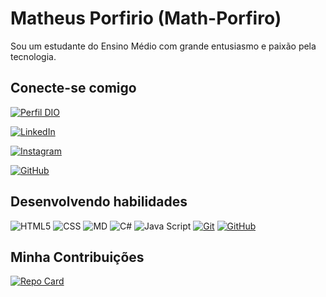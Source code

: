 # Matheus Porfirio (Math-Porfiro)
 
Sou um estudante do Ensino Médio com grande entusiasmo e paixão pela tecnologia.

## Conecte-se comigo
[![Perfil DIO](https://img.shields.io/badge/-Meu%20Perfil%20na%20DIO-00ffff?style=for-the-badge)](https://www.dio.me/users/theus_oliverm)

[![LinkedIn](https://img.shields.io/badge/LinkedIn-ffffff?style=for-the-badge&logo=linkedin&logoColor=0E76A8)](https://www.linkedin.com/in/matheus-porfirio-35793125a)

[![Instagram](https://img.shields.io/badge/Instagram-fff?style=for-the-badge&logo=instagram)](https://www.instagram.com/theus_mop/)

[![GitHub](https://img.shields.io/badge/Github-000?style=for-the-badge&logo=github)](https://github.com/Math-Porfiro)


## Desenvolvendo habilidades
![HTML5](https://img.shields.io/badge/HTML-fff?style=for-the-badge&logo=html5)
![CSS](https://img.shields.io/badge/CSS-fff?style=for-the-badge&logo=css3&logoColor=9999ff)
![MD](https://img.shields.io/badge/Markdown-fff?style=for-the-badge&logo=markdown&logoColor=000)
![C#](https://img.shields.io/badge/C_Sharp-fff?style=for-the-badge&logo=csharp&logoColor=9900ff)
![Java Script](https://img.shields.io/badge/Java_Script-fff?style=for-the-badge&logo=javascript)
[![Git](https://img.shields.io/badge/Git-fff?style=for-the-badge&logo=git&logoColor=ff6600)](https://git-scm.com/doc) 
[![GitHub](https://img.shields.io/badge/GitHub-fff?style=for-the-badge&logo=github&logoColor=0000cc)](https://docs.github.com/)

## Minha Contribuições
[![Repo Card](https://github-readme-stats.vercel.app/api/pin/?username=Math-Porfiro&repo=dio-lab-open-source&bg_color=000&border_color=0000&show_icons=true&icon_color=30A3DC&title_color=30A3DC&text_color=ffffcc)](https://github.com/Math-Porfiro/dio-lab-open-source.git)
